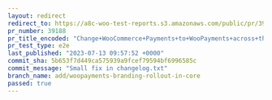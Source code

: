 ```yaml
---
layout: redirect
redirect_to: https://a8c-woo-test-reports.s3.amazonaws.com/public/pr/39188/e2e/index.html
pr_number: 39188
pr_title_encoded: "Change+WooCommerce+Payments+to+WooPayments+across+the+WC+Core"
pr_test_type: e2e
last_published: "2023-07-13 09:57:52 +0000"
commit_sha: 5b653f7d449ca575939a9fcef79594bf6996585c
commit_message: "Small fix in changelog.txt"
branch_name: add/woopayments-branding-rollout-in-core
passed: true
---
```

